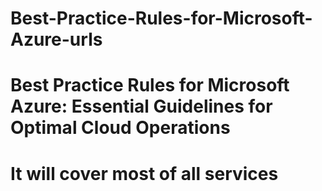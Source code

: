 # Best-Practice-Rules-for-Microsoft-Azure-urls
# Best Practice Rules for Microsoft Azure: Essential Guidelines for Optimal Cloud Operations
# It will cover most of all services
